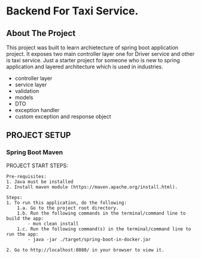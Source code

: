 # Backend For Taxi Service.

## About The Project
This project was built to learn archietecture of spring boot application project. It exposes two main controller layer one for  Driver service and other is taxi service. Just a starter project for someone who is new to spring application and layered architecture which is used in industries.
- controller layer
- service layer
- validation
- models
- DTO
- exception handler
- custom exception and response object


## PROJECT SETUP
### Spring Boot Maven

PROJECT START STEPS:

    Pre-requisites:
    1. Java must be installed
    2. Install maven module (https://maven.apache.org/install.html).

    Steps:
    1. To run this application, do the following:
        1.a. Go to the project root directory.
        1.b. Run the following commands in the terminal/command line to build the app:
            - mvn clean install
        1.c. Run the following command(s) in the terminal/command line to run the app:
            - java -jar ./target/spring-boot-in-docker.jar

    2. Go to http://localhost:8080/ in your browser to view it.

